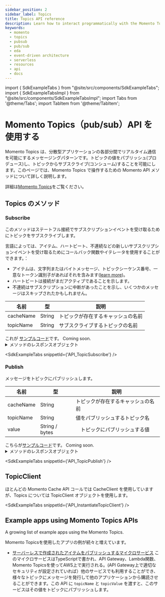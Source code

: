 ```yaml
---
sidebar_position: 2
sidebar_label: Topics
title: Topics API reference
description: Learn how to interact programmatically with the Momento Topics API.
keywords:
  - momento
  - topics
  - pubsub
  - pub/sub
  - eda
  - event-driven architecture
  - serverless
  - resources
  - api
  - docs
---
```


import { SdkExampleTabs } from "@site/src/components/SdkExampleTabs";
import { SdkExampleTabsImpl } from "@site/src/components/SdkExampleTabsImpl";
import Tabs from '@theme/Tabs';
import TabItem from '@theme/TabItem';

# Momento Topics（pub/sub）API を使用する

Momento Topics は、分散型アプリケーションの各部分間でリアルタイム通信を可能にするメッセージングパターンです。トピックの値をパブリッシュ(プロデュース)し、トピックからサブスクライブ(コンシューム)することを可能にします。このページでは、Momento Topics で操作するための Momento API メソッドについて詳しく説明します。

詳細は[Momento Topics](/topics)をご覧ください。

## Topics のメソッド

### Subscribe
このメソッドはステートフル接続でサブスクリプションイベントを受け取るためにトピックをサブスクライブします。

言語によっては、アイテム、ハートビート、不連続などの新しいサブスクリプションイベントを受け取るためにコールバック関数やイテレータを使用することができます。：
- アイテムは、文字列またはバイトメッセージ、トピックシーケンス番号、一意なトークン識別子があればそれを含みます([learn more](https://www.gomomento.com/blog/momento-topics-just-got-more-secure-introducing-embedded-token-identifiers))。
- ハートビートは接続がまだアクティブであることを示します。
- 不連続はサブスクリプションに中断があったことを示し、いくつかのメッセージはスキップされたかもしれません。

| 名前            | 型            | 説明                                   |
| --------------- | --------------- | --------------------------------------------- |
| cacheName       | String          | トピックが存在するキャッシュの名前     |
| topicName       | String          | サブスクライブするトピックの名前           |

<Tabs>
  <TabItem value="golang" label="Go" default>
    これが <a href="https://github.com/momentohq/client-sdk-go/blob/main/examples/pubsub-example/main.go#L26">サンプルコード</a>です。
  </TabItem>
  <TabItem value="nodejs" label="Node.js" default>
    Coming soon.
  </TabItem>
</Tabs>

<details>
  <summary>メソッドのレスポンスオブジェクト</summary>

* Success - [subscription](./response-objects.md#subscription)オブジェクトを返します。
* Error

具体的な情報については[レスポンスオブジェクト](/topics/api-reference/response-objects)をご覧ください。

</details>

<SdkExampleTabs snippetId={'API_TopicSubscribe'} />

### Publish
メッセージをトピックにパブリッシュします。

| 名前            | 型            | 説明                                   |
| --------------- | --------------- | --------------------------------------------- |
| cacheName       | String          | トピックが存在するキャッシュの名前     |
| topicName       | String          | 値をパブリッシュするトピック名    |
| value           | String / bytes  | 　トピックにパブリッシュする値                |

<Tabs>
  <TabItem value="golang" label="Go" default>
    こちらが<a href="https://github.com/momentohq/client-sdk-go/blob/main/examples/pubsub-example/main.go#L95">サンプルコード</a>です。
  </TabItem>
  <TabItem value="nodejs" label="Node.js" default>
    Coming soon.
  </TabItem>
</Tabs>

<details>
  <summary>メソッドのレスポンスオブジェクト</summary>

* Success
* Error

具体的な情報については[レスポンスオブジェクト](/topics/api-reference/response-objects)をご覧ください。

</details>

<SdkExampleTabs snippetId={'API_TopicPublish'} />

## TopicClient

ほとんどの Momento Cache API コールでは CacheClient を使用していますが、Topics については TopicClient オブジェクトを使用します。

<SdkExampleTabs snippetId={'API_InstantiateTopicClient'} />

## Example apps using Momento Topics APIs

A growing list of example apps using the Momento Topics.

Momento Topicsを使用したアプリの例が続々と増えています。

- [サーバーレスで作成されたアイテムをパブリッシュするマイクロサービス](https://github.com/momentohq/client-sdk-javascript/tree/main/examples/nodejs/lambda-examples/topics-microservice) このマイクロサービスはTypeScriptで書かれ、API Gateway、Lambda関数、Momento Topicsを使ってAWS上で実行される。(API Gateway上で適切なセキュリティが設定されていれば）他のサービスでも利用することができ、様々なトピックにメッセージを発行して他のアプリケーションから購読させることができます。この API に `topicName` と `topicValue` を渡すと、このサービスはその値をトピックにパブリッシュします。
